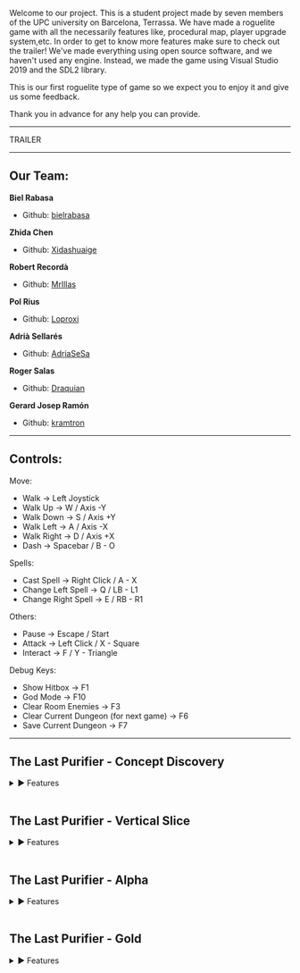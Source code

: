 
Welcome to our project. This is a student project made by seven members of the UPC university on Barcelona, Terrassa. 
We have made a roguelite game with all the necessarily features like, procedural map, player upgrade system,etc.
In order to get to know more features make sure to check out the trailer!
We've made everything using open source software, and we haven't used any engine. Instead, we made the game using Visual Studio 2019 and the SDL2 library.

This is our first roguelite type of game so we expect you to enjoy it and give us some feedback.

Thank you in advance for any help you can provide.

***
TRAILER

***
## Our Team:

**Biel Rabasa**

* Github: [bielrabasa](https://github.com/bielrabasa)

**Zhida Chen**

* Github: [Xidashuaige](https://github.com/Xidashuaige)

**Robert Recordà**

* Github: [MrIllas](https://github.com/MrIllas) 

**Pol Rius**

* Github: [Loproxi](https://github.com/Loproxi)  

**Adrià Sellarés**

* Github: [AdriaSeSa](https://github.com/AdriaSeSa)  

**Roger Salas**

* Github: [Draquian](https://github.com/Draquian) 

**Gerard Josep Ramón**

* Github: [kramtron](https://github.com/kramtron) 

***

## Controls:

Move:
- 	Walk			→	Left Joystick
- 	Walk Up			→	W  /  Axis -Y
- 	Walk Down		→	S  /  Axis +Y
- 	Walk Left		→	A  /  Axis -X
- 	Walk Right		→	D  /  Axis +X
- 	Dash			→	Spacebar  /  B - O

Spells:
- 	Cast Spell		→	Right Click  /  A - X
- 	Change Left Spell 	→	Q  /  LB - L1
- 	Change Right Spell	→	E  /  RB - R1

Others:
- 	Pause			→	Escape  /  Start
- 	Attack			→	Left Click  /  X - Square
- 	Interact		→	F  /  Y - Triangle

Debug Keys:
- 	Show Hitbox		→	F1
- 	God Mode		→	F10
- 	Clear Room Enemies	→	F3
- 	Clear Current Dungeon (for next game)	→	F6
- 	Save Current Dungeon	→	F7

***
## The Last Purifier - Concept Discovery
<details>
<summary>▶ Features</summary>
  <br>
<pre>
> These are concept discovery features
</pre>
</details>
<br>

## The Last Purifier - Vertical Slice
<details>
<summary>▶ Features </summary>
  <br>
<pre>
● Fullscreen & Windowed mode

● God Mode (F10) 
  ● Instakills  
  ● No damage 

● Keyboard & Gamepad control

● 2 playable characters
  ● Sage (range battle system)  
  ● Revenant (melee battle system)

● 3 types of enemies 
  ● Ghoul 
  ● Kaboom  
  ● Worm

● 6 NPCs with custom dialog

● 5 Spells
  ● Purifed Sword
  ● Soul Shield
  ● Purification Slash
  ● Foteiros
  ● Ekriski

● Spell deck

● 2 Skill Trees, one per class.

● Random generated map.

● Hub Map with different zones 

● Custom team logo (with fx)

● Custom game logo (with fx)

● Menu & Pause menu (keyboard & controller)
  ● Play
  ● Options
  ● Credits
  ● Load
  ● Save
  ● Exit
  ● GitHub link

● Audio
  ● Background music
  ● Audio effects
    ● Enemies
    ● Players
    ● Attacks
    ● Menu

● HUD
  ● Health bar & damage effects
  ● Spell cards + deck
  ● Pause menu
</pre>
</details>
<br>

## The Last Purifier - Alpha
<details>
<summary>▶ Features</summary>
  <br>
<pre>
● Map
  ● Minimap (dungeon & hub)
  ● 3 new puzzles (3 new rooms)
  ● Save & Continue from last dungeon
  ● Player converter

● Entities
  ● New slime enemy
  ● New breakable pot
  ● Buttons (random pressing order)
  ● Pathfinding

● Weapons
  ● New combat system
  ● Spear
  ● Staff
  ● Book

● Audio
  ● New fx
  ● New music for every scene
  ● Change Volume

● UI
  ● Win screen
  ● Game over screen
  ● Vsync activation
  ● Volume changing
  ● Ability trees
    ● Buy better stats
    ● Buy deck spaces
    ● Buy ability improvements

● Quests
</pre>
</details>
<br>

## The Last Purifier - Gold
<details>
<summary>▶ Features</summary>
  <br>
<pre>
> > These are the gold features
</pre>
</details>
<br>

